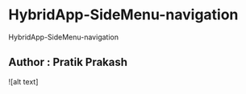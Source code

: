 # HybridApp-SideMenu-navigation
HybridApp-SideMenu-navigation

## Author : Pratik Prakash

![alt text]
